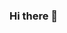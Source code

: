 ### Hi there 👋

<!--
**juanpPorta/juanpporta** is a ✨ _special_ ✨ repository because its `README.md` (this file) appears on your GitHub profile.

Here are some ideas to get you started:

- 🔭 I’m currently working in you hearth
- 🌱 I’m currently learning 42 madrid 
- 🤔 I’m looking for help with Proyects
- 💬 Ask me about anything
